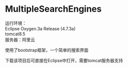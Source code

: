 # MultipleSearchEngines
运行环境：  
Eclipse Oxygen.3a Release (4.7.3a)  
tomcat8.5  
服务器：阿里云  
  
使用了bootstrap框架，一个简单的搜索界面
  
下载该项目后可直接在Eclipse中打开，需要tomcat服务器支持

